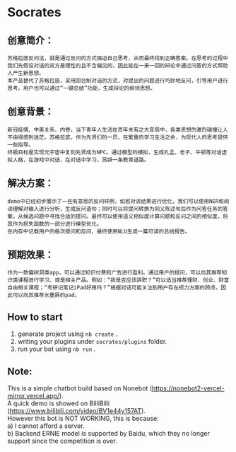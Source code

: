 # Socrates

## 创意简介：
	苏格拉底反问法，就是通过反问的方式强迫自己思考，从而最终找到正确答案。在思考的过程中我们先假设对话的双方是理性的且不含偏见的，因此能在一来一回的辩论中通过问答的方式帮助人产生新思想。
	本产品替代了苏格拉底，采用回合制对话的方式，对提出的问题进行巧妙地反问，引导用户进行思考。用户也可以通过“一键总结”功能，生成辩论的纲领思想。

## 创意背景：
	新冠疫情、中美关系、内卷，当下青年人生活在百年未有之大变局中，各类思想的激烈碰撞让人不由得感到迷茫。苏格拉底，作为先贤们的一员，在繁重的学习生活之余，为现代人的思考提供一些指导。
	终极目标是实现元宇宙中复刻先贤成为NPC。通过模型的模拟，生成孔孟、老子、牛顿等对话虚拟人格，在游戏中对话，在对话中学习，另辟一条教育道路。

## 解决方案：
	demo中已经初步展示了一些有意思的反问样例，如若对该结果进行优化，我们可以使用NER和阅读理解对输入进行分析，生成反问语句；同时可以将提问转换为同义陈述句后作为问答任务的答案，从候选问题中寻找合适的提问。最终可以使用语义相似度计算问题和反问之间的相似度，将其作为损失函数的一部分进行模型优化。
	在内存中记载用户的每次提问和反问，最终使用NLU生成一篇可读的总结报告。

## 预期效果：
	作为一款偏树洞类app，可以通过知识付费和广告进行盈利。通过用户的提问，可以向其推荐知识类课程进行学习、或是相关产品。例如：“我是否应该辞职？”可以适当推荐理财、创业、财富自由相关课程；“考研记笔记iPad好用吗？”根据对话可能关注到用户存在视力方面的顾虑，因此可以向其推荐水墨屏的pad。


## How to start

1. generate project using `nb create` .
2. writing your plugins under `socrates/plugins` folder.
3. run your bot using `nb run` .

## Note:

This is a simple chatbot build based on Nonebot (https://nonebot2-vercel-mirror.vercel.app/).  
A quick demo is showed on BilliBilli (https://www.bilibili.com/video/BV1e44y157AT).  
However this bot is NOT WORKING, this is because:  
a) I cannot afford a server.  
b) Backend ERNIE model is supported by Baidu, which they no longer support since the competition is over.